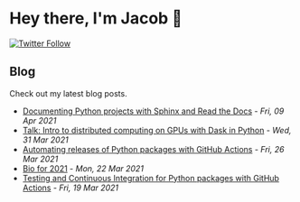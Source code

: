 # Hey there, I'm Jacob 👋
[![Twitter Follow](https://img.shields.io/twitter/follow/_jacobtomlinson?style=social)](https://twitter.com/_jacobtomlinson)

## Blog

Check out my latest blog posts.

- [Documenting Python projects with Sphinx and Read the Docs](https://jacobtomlinson.dev/posts/2021/documenting-python-projects-with-sphinx-and-read-the-docs/) - *Fri, 09 Apr 2021*
- [Talk: Intro to distributed computing on GPUs with Dask in Python](https://jacobtomlinson.dev/posts/2021/talk-intro-to-distributed-computing-on-gpus-with-dask-in-python/) - *Wed, 31 Mar 2021*
- [Automating releases of Python packages with GitHub Actions](https://jacobtomlinson.dev/posts/2021/automating-releases-of-python-packages-with-github-actions/) - *Fri, 26 Mar 2021*
- [Bio for 2021](https://jacobtomlinson.dev/posts/2021/bio-for-2021/) - *Mon, 22 Mar 2021*
- [Testing and Continuous Integration for Python packages with GitHub Actions](https://jacobtomlinson.dev/posts/2021/testing-and-continuous-integration-for-python-packages-with-github-actions/) - *Fri, 19 Mar 2021*

